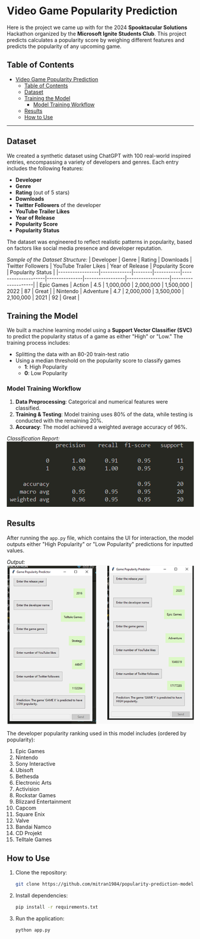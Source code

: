 # Video Game Popularity Prediction

Here is the project we came up with for the 2024 **Spooktacular Solutions** Hackathon organized by the **Microsoft Ignite Students Club**. 
This project predicts calculates a popularity score by weighing different features and predicts the popularity of any upcoming game.

## Table of Contents 
- [Video Game Popularity Prediction](#video-game-popularity-prediction)
  - [Table of Contents](#table-of-contents)
  - [Dataset](#dataset)
  - [Training the Model](#training-the-model)
    - [Model Training Workflow](#model-training-workflow)
  - [Results](#results)
  - [How to Use](#how-to-use)

---

## Dataset

We created a synthetic dataset using ChatGPT with 100 real-world inspired entries, encompassing a variety of developers and genres. Each entry includes the following features:

- **Developer**  
- **Genre**  
- **Rating** (out of 5 stars)  
- **Downloads**  
- **Twitter Followers** of the developer  
- **YouTube Trailer Likes**  
- **Year of Release**  
- **Popularity Score**  
- **Popularity Status**  

The dataset was engineered to reflect realistic patterns in popularity, based on factors like social media presence and developer reputation.

*Sample of the Dataset Structure:*
| Developer       | Genre       | Rating | Downloads | Twitter Followers | YouTube Trailer Likes | Year of Release | Popularity Score | Popularity Status |
|-----------------|-------------|--------|-----------|--------------------|---------------|-----------------|------------------|--------------------|
| Epic Games      | Action      | 4.5    | 1,000,000 | 2,000,000         | 1,500,000     | 2022            | 87               | Great             |
| Nintendo        | Adventure   | 4.7    | 2,000,000 | 3,500,000         | 2,100,000     | 2021            | 92               | Great             |


## Training the Model

We built a machine learning model using a **Support Vector Classifier (SVC)** to predict the popularity status of a game as either "High" or "Low." The training process includes:

- Splitting the data with an 80-20 train-test ratio
- Using a median threshold on the popularity score to classify games
  - **1**: High Popularity  
  - **0**: Low Popularity  

### Model Training Workflow
1. **Data Preprocessing**: Categorical and numerical features were classified.
2. **Training & Testing**: Model training uses 80% of the data, while testing is conducted with the remaining 20%.
3. **Accuracy**: The model achieved a weighted average accuracy of 96%.

*Classification Report:*  
![Model Training](images/classification_report.png)

## Results

After running the `app.py` file, which contains the UI for interaction, the model outputs either "High Popularity" or "Low Popularity" predictions for inputted values.

*Output:*  
![UI Screenshot](images/output_test.png)

The developer popularity ranking used in this model includes (ordered by popularity):

1. Epic Games
2. Nintendo
3. Sony Interactive
4. Ubisoft
5. Bethesda
6. Electronic Arts
7. Activision
8. Rockstar Games
9. Blizzard Entertainment
10. Capcom
11. Square Enix
12. Valve
13. Bandai Namco
14. CD Projekt
15. Telltale Games

## How to Use

1. Clone the repository:
    ```bash
    git clone https://github.com/mitran1984/popularity-prediction-model.git
    ```
2. Install dependencies:
    ```bash
    pip install -r requirements.txt
    ```
3. Run the application:
    ```bash
    python app.py
    ```
